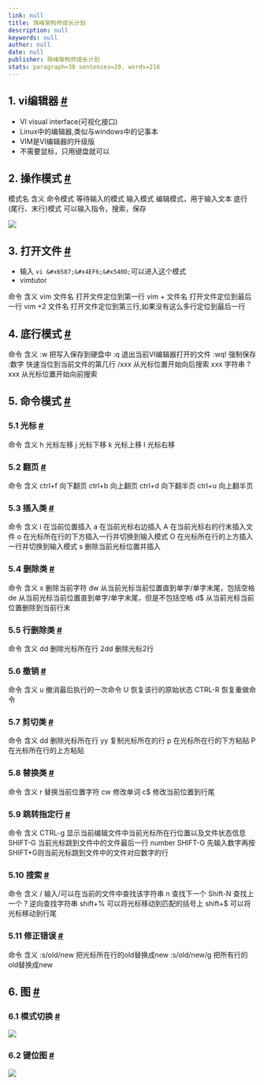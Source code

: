 ```yaml
---
link: null
title: 珠峰架构师成长计划
description: null
keywords: null
author: null
date: null
publisher: 珠峰架构师成长计划
stats: paragraph=38 sentences=20, words=216
---
```

## 1. vi编辑器 [#](#t01-vi编辑器)

* VI visual interface(可视化接口)
* Linux中的编辑器,类似与windows中的记事本
* VIM是VI编辑器的升级版
* 不需要鼠标，只用键盘就可以

## 2. 操作模式 [#](#t12-操作模式)

模式名 含义 命令模式 等待输入的模式 输入模式 编辑模式，用于输入文本 底行(尾行、末行)模式 可以输入指令，搜索，保存

![](http://img.zhufengpeixun.cn/vimode.jpg)

## 3. 打开文件 [#](#t23-打开文件)

* 输入 `vi &#x6587;&#x4EF6;&#x540D;`可以进入这个模式
* vimtutor

命令 含义 vim 文件名 打开文件定位到第一行 vim + 文件名 打开文件定位到最后一行 vim +2 文件名 打开文件定位到第三行,如果没有这么多行定位到最后一行

## 4. 底行模式 [#](#t34-底行模式)

命令 含义 :w 把写入保存到硬盘中 :q 退出当前VI编辑器打开的文件 :wq! 强制保存 :数字 快速当位到当前文件的第几行 /xxx 从光标位置开始向后搜索 xxx 字符串 ?xxx 从光标位置开始向前搜索

## 5. 命令模式 [#](#t45-命令模式)

### 5.1 光标 [#](#t551-光标)

命令 含义 h 光标左移 j 光标下移 k 光标上移 l 光标右移

### 5.2 翻页 [#](#t652-翻页)

命令 含义 ctrl+f 向下翻页 ctrl+b 向上翻页 ctrl+d 向下翻半页 ctrl+u 向上翻半页

### 5.3 插入类 [#](#t753-插入类)

命令 含义 i 在当前位置插入 a 在当前光标右边插入 A 在当前光标右的行末插入文件 o 在光标所在行的下方插入一行并切换到输入模式 O 在光标所在行的上方插入一行并切换到输入模式 s 删除当前光标位置并插入

### 5.4 删除类 [#](#t854-删除类)

命令 含义 x 删除当前字符 dw 从当前光标当前位置直到单字/单字末尾，包括空格 de 从当前光标当前位置直到单字/单字末尾，但是不包括空格 d$ 从当前光标当前位置删除到当前行末

### 5.5 行删除类 [#](#t955-行删除类)

命令 含义 dd 删除光标所在行 2dd 删除光标2行

### 5.6 撤销 [#](#t1056-撤销)

命令 含义 u 撤消最后执行的一次命令 U 恢复该行的原始状态 CTRL-R 恢复重做命令

### 5.7 剪切类 [#](#t1157-剪切类)

命令 含义 dd 删除光标所在行 yy 复制光标所在的行 p 在光标所在行的下方粘贴 P 在光标所在行的上方粘贴

### 5.8 替换类 [#](#t1258-替换类)

命令 含义 r 替换当前位置字符 cw 修改单词 c$ 修改当前位置到行尾

### 5.9 跳转指定行 [#](#t1359-跳转指定行)

命令 含义 CTRL-g 显示当前编辑文件中当前光标所在行位置以及文件状态信息 SHIFT-G 当前光标跳到文件中的文件最后一行 number SHIFT-G 先输入数字再按SHIFT+G则当前光标跳到文件中的文件对应数字的行

### 5.10 搜索 [#](#t14510-搜索)

命令 含义 / 输入/可以在当前的文件中查找该字符串 n 查找下一个 Shift-N 查找上一个 ? 逆向查找字符串 shift+% 可以将光标移动到匹配的括号上 shift+$ 可以将光标移动到行尾

### 5.11 修正错误 [#](#t15511-修正错误)

命令 含义 :s/old/new 把光标所在行的old替换成new :s/old/new/g 把所有行的old替换成new

## 6. 图 [#](#t166-图)

### 6.1 模式切换 [#](#t1761-模式切换)

![](http://www.178linux.com/wp-content/uploads/2017/08/20170805144200_78923.png)

### 6.2 键位图 [#](#t1862-键位图)

![](http://img.zhufengpeixun.cn/vikey.jpg)

